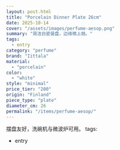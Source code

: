 ```yaml
---
layout: post.html
title: "Porcelain Dinner Plate 26cm"
date: 2025-10-14
cover: "/assets/images/perfume-aesop.png"
summary: "简洁白瓷餐盘，边缘微上翘。"
tags:
  - entry
category: "perfume"
brand: "Iittala"
material:
  - "porcelain"
color:
  - "white"
style: "minimal"
price_tier: "200"
origin: "Finland"
piece_type: "plate"
diameter_cm: 26
permalink: "/items/perfume-aesop/"
---
```

摆盘友好，洗碗机与微波炉可用。
tags:
  - entry
